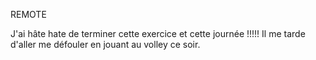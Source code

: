 REMOTE

J'ai hâte hate de terminer cette exercice et cette journée !!!!!
Il me tarde d'aller me défouler en jouant au volley ce soir.
